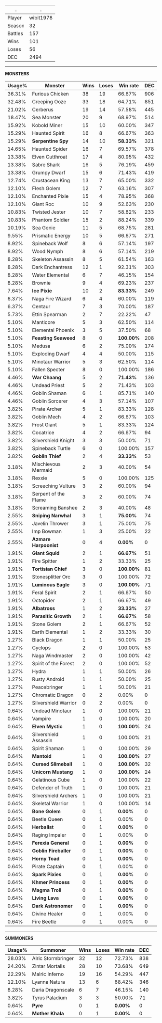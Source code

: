 .|.
|-|-
Player|wibit1978
Season|32
Battles|157
Wins|101
Loses|56
DEC|2494

---
**MONSTERS**

Usage%|Monster|Wins|Loses|Win rate|DEC|
-|-|-|-|-|-|
36.31%|Furious Chicken|38|19|66.67%|906|
32.48%|Creeping Ooze|33|18|64.71%|851|
21.02%|Cerberus|19|14|57.58%|445|
18.47%|Sea Monster|20|9|68.97%|514|
15.92%|Kobold Miner|15|10|60.00%|347|
15.29%|Haunted Spirit|16|8|66.67%|363|
15.29%|**Serpentine Spy**|14|10|**58.33%**|321|
14.65%|Haunted Spider|16|7|69.57%|378|
13.38%|Elven Cutthroat|17|4|80.95%|432|
13.38%|Sabre Shark|16|5|76.19%|459|
13.38%|Grumpy Dwarf|15|6|71.43%|419|
12.74%|Crustacean King|13|7|65.00%|332|
12.10%|Flesh Golem|12|7|63.16%|307|
12.10%|Enchanted Pixie|15|4|78.95%|368|
12.10%|Giant Roc|10|9|52.63%|230|
10.83%|Twisted Jester|10|7|58.82%|233|
10.83%|Phantom Soldier|15|2|88.24%|339|
10.19%|Sea Genie|11|5|68.75%|281|
9.55%|Prismatic Energy|10|5|66.67%|271|
8.92%|Spineback Wolf|8|6|57.14%|197|
8.92%|Wood Nymph|8|6|57.14%|219|
8.28%|Skeleton Assassin|8|5|61.54%|163|
8.28%|Dark Enchantress|12|1|92.31%|303|
8.28%|Water Elemental|6|7|46.15%|154|
8.28%|Brownie|9|4|69.23%|237|
7.64%|**Ice Pixie**|10|2|**83.33%**|249|
6.37%|Naga Fire Wizard|6|4|60.00%|119|
6.37%|Centaur|7|3|70.00%|187|
5.73%|Ettin Spearman|2|7|22.22%|47|
5.10%|Manticore|5|3|62.50%|114|
5.10%|Elemental Phoenix|3|5|37.50%|68|
5.10%|**Feasting Seaweed**|8|0|**100.00%**|208|
5.10%|Medusa|6|2|75.00%|174|
5.10%|Exploding Dwarf|4|4|50.00%|115|
5.10%|Minotaur Warrior|5|3|62.50%|114|
5.10%|Fallen Specter|8|0|100.00%|186|
4.46%|**War Chaang**|5|2|**71.43%**|136|
4.46%|Undead Priest|5|2|71.43%|103|
4.46%|Goblin Shaman|6|1|85.71%|140|
4.46%|Goblin Sorcerer|4|3|57.14%|107|
3.82%|Pirate Archer|5|1|83.33%|128|
3.82%|Goblin Mech|4|2|66.67%|103|
3.82%|Frost Giant|5|1|83.33%|124|
3.82%|Cocatrice|4|2|66.67%|94|
3.82%|Silvershield Knight|3|3|50.00%|71|
3.82%|Spineback Turtle|6|0|100.00%|157|
3.82%|**Goblin Thief**|2|4|**33.33%**|53|
3.18%|Mischievous Mermaid|2|3|40.00%|54|
3.18%|Rexxie|5|0|100.00%|125|
3.18%|Screeching Vulture|3|2|60.00%|94|
3.18%|Serpent of the Flame|3|2|60.00%|74|
3.18%|Screaming Banshee|2|3|40.00%|48|
2.55%|**Sniping Narwhal**|3|1|**75.00%**|74|
2.55%|Javelin Thrower|3|1|75.00%|75|
2.55%|Imp Bowman|1|3|25.00%|22|
2.55%|**Azmare Harpoonist**|0|4|**0.00%**|0|
1.91%|**Giant Squid**|2|1|**66.67%**|51|
1.91%|Fire Spitter|1|2|33.33%|25|
1.91%|**Tortisian Chief**|3|0|**100.00%**|81|
1.91%|Stonesplitter Orc|3|0|100.00%|72|
1.91%|**Luminous Eagle**|3|0|**100.00%**|71|
1.91%|Feral Spirit|2|1|66.67%|50|
1.91%|Octopider|2|1|66.67%|49|
1.91%|**Albatross**|1|2|**33.33%**|27|
1.91%|**Parasitic Growth**|2|1|**66.67%**|58|
1.91%|Stone Golem|2|1|66.67%|52|
1.91%|Earth Elemental|1|2|33.33%|30|
1.27%|Black Dragon|1|1|50.00%|25|
1.27%|Cyclops|2|0|100.00%|53|
1.27%|Naga Windmaster|2|0|100.00%|42|
1.27%|Spirit of the Forest|2|0|100.00%|52|
1.27%|Hydra|1|1|50.00%|26|
1.27%|Rusty Android|1|1|50.00%|25|
1.27%|Peacebringer|1|1|50.00%|21|
1.27%|Chromatic Dragon|0|2|0.00%|0|
1.27%|Silvershield Warrior|0|2|0.00%|0|
0.64%|Undead Minotaur|1|0|100.00%|21|
0.64%|Vampire|1|0|100.00%|20|
0.64%|**Elven Mystic**|1|0|**100.00%**|24|
0.64%|Silvershield Assassin|1|0|100.00%|21|
0.64%|Spirit Shaman|1|0|100.00%|29|
0.64%|**Mantoid**|1|0|**100.00%**|27|
0.64%|**Cursed Slimeball**|1|0|**100.00%**|32|
0.64%|**Unicorn Mustang**|1|0|**100.00%**|24|
0.64%|Gelatinous Cube|1|0|100.00%|22|
0.64%|Defender of Truth|1|0|100.00%|21|
0.64%|Silvershield Archers|1|0|100.00%|21|
0.64%|Skeletal Warrior|1|0|100.00%|14|
0.64%|**Bone Golem**|0|1|**0.00%**|0|
0.64%|Beetle Queen|0|1|0.00%|0|
0.64%|**Herbalist**|0|1|**0.00%**|0|
0.64%|Raging Impaler|0|1|0.00%|0|
0.64%|**Ferexia General**|0|1|**0.00%**|0|
0.64%|**Goblin Fireballer**|0|1|**0.00%**|0|
0.64%|**Horny Toad**|0|1|**0.00%**|0|
0.64%|Pirate Captain|0|1|0.00%|0|
0.64%|**Spark Pixies**|0|1|**0.00%**|0|
0.64%|**Khmer Princess**|0|1|**0.00%**|0|
0.64%|**Magma Troll**|0|1|**0.00%**|0|
0.64%|**Living Lava**|0|1|**0.00%**|0|
0.64%|**Dark Astronomer**|0|1|**0.00%**|0|
0.64%|Divine Healer|0|1|0.00%|0|
0.64%|Fire Beetle|0|1|0.00%|0|

---
**SUMMONERS**

Usage%|Summoner|Wins|Loses|Win rate|DEC|
-|-|-|-|-|-|
28.03%|Alric Stormbringer|32|12|72.73%|838|
24.20%|Zintar Mortalis|28|10|73.68%|649|
22.29%|Malric Inferno|19|16|54.29%|447|
12.10%|Lyanna Natura|13|6|68.42%|346|
8.28%|Daria Dragonscale|6|7|46.15%|140|
3.82%|Tyrus Paladium|3|3|50.00%|71|
0.64%|**Pyre**|0|1|**0.00%**|0|
0.64%|**Mother Khala**|0|1|**0.00%**|0|
